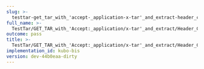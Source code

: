 ```yaml
---
slug: >-
  testtar-get_tar_with_'accept-_application-x-tar'_and_extract-header_content-type
full_name: >-
  TestTar/GET_TAR_with_'Accept:_application/x-tar'_and_extract/Header_Content-Type
outcome: pass
title: >-
  TestTar/GET_TAR_with_'Accept:_application/x-tar'_and_extract/Header_Content-Type
implementation_id: kubo-bis
version: dev-44b0eaa-dirty
---
```



